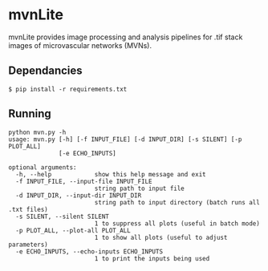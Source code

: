 # mvnLite
mvnLite provides image processing and analysis pipelines for .tif stack images of microvascular networks (MVNs).

## Dependancies
```
$ pip install -r requirements.txt
```

## Running
```
python mvn.py -h
usage: mvn.py [-h] [-f INPUT_FILE] [-d INPUT_DIR] [-s SILENT] [-p PLOT_ALL]
              [-e ECHO_INPUTS]

optional arguments:
  -h, --help            show this help message and exit
  -f INPUT_FILE, --input-file INPUT_FILE
                        string path to input file
  -d INPUT_DIR, --input-dir INPUT_DIR
                        string path to input directory (batch runs all .txt files)
  -s SILENT, --silent SILENT
                        1 to suppress all plots (useful in batch mode)
  -p PLOT_ALL, --plot-all PLOT_ALL
                        1 to show all plots (useful to adjust parameters)
  -e ECHO_INPUTS, --echo-inputs ECHO_INPUTS
                        1 to print the inputs being used

```


